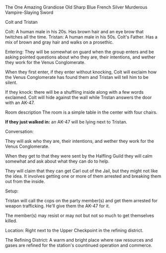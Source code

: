 The One Amazing Grandiose Old Sharp Blue French Silver Murderous Vampire-Slaying Sword

Colt and Tristan

Colt: A human male in his 20s. Has brown hair and an eye brow that twitches all the time.
Tristan: A human male in his 50s. Colt's Father. Has a mix of brown and gray hair and walks on a prosethic.


Entering:
They will be somewhat on guard when the group enters and be asking pointed questions about who they are, their intentions, and wether they work for the Venus Conglomerate.

When they first enter, if they enter without knocking, Colt will exclaim how the Venus Conglomerate has found them and Tristan will tell him to be silent.

If they knock: there will be a shuffling inside along with a few words exclaimed. Colt will hide against the wall while Tristan answers the door with an AK-47.

Room description
The room is a simple table in the center with four chairs. 

**If they just walked in:** an AK-47 will be lying next to Tristan.


Conversation:

They will ask who they are, their intentions, and wether they work for the Venus Conglomerate.

When they get to that they were sent by the Halfling Guild they will calm somewhat and ask about what they can do to help.

They will claim that they can get Carl out of the Jail, but they might not like the idea. It involves getting one or more of them arrested and breaking them out from the inside.

Setup: 

Tristan will call the cops on the party member(s) and get them arrested for weapon trafficking. He'll give them the AK-47 for it.

The member(s) may resist or may not but not so much to get themselves killed.

Location: Right next to the Upper Checkpoint in the refining district.


The Refining District:
A warm and bright place where raw resources and gases are refined for the station's countinued operation and commerce.